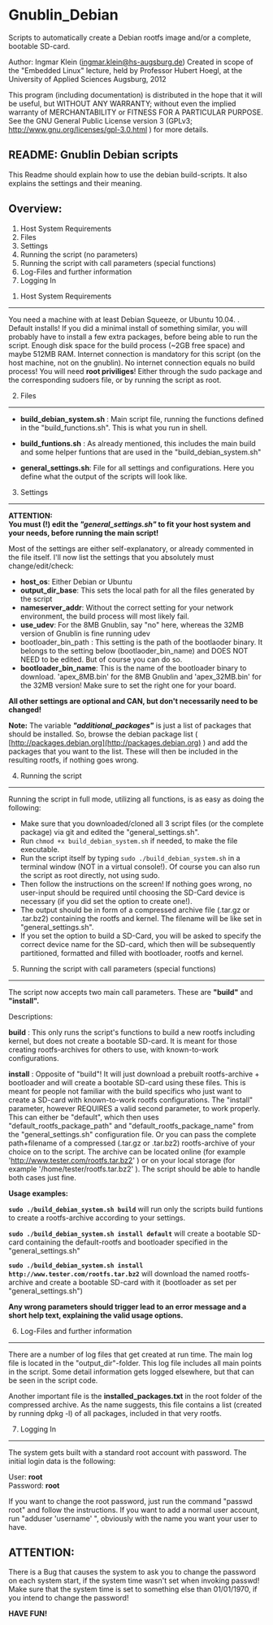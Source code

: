 Gnublin_Debian
==============

Scripts to automatically create a Debian rootfs image and/or a complete, bootable SD-card.

Author: Ingmar Klein (ingmar.klein@hs-augsburg.de)
Created in scope of the "Embedded Linux" lecture, held by Professor Hubert Hoegl, at the University of Applied Sciences Augsburg, 2012

This program (including documentation) is distributed in the hope that it will be useful, but WITHOUT ANY WARRANTY; without even the implied
warranty of MERCHANTABILITY or FITNESS FOR A PARTICULAR PURPOSE.  See the GNU General Public License version 3 (GPLv3; http://www.gnu.org/licenses/gpl-3.0.html )
for more details.


README: Gnublin Debian scripts
------------------------------


This Readme should explain how to use the debian build-scripts. It also explains the settings and their meaning.


	
Overview:
---------

1. Host System Requirements
2. Files
3. Settings
4. Running the script (no parameters)
5. Running the script with call parameters (special functions)
6. Log-Files and further information 
7. Logging In




1) Host System Requirements 
---------------------------

You need a machine with at least Debian Squeeze, or Ubuntu 10.04. . Default installs! If you did a minimal install of something similar, you will probably have to install a few extra packages, before being able to run the script.
Enough disk space for the build process (~2GB free space) and maybe 512MB RAM. Internet connection is mandatory for this script (on the host machine, not on the gnublin).
No internet connection equals no build process!
You will need **root priviliges**! Either through the sudo package and the corresponding sudoers file, or by running the script as root.




2) Files
--------

- **build_debian_system.sh** : Main script file, running the functions defined in the "build_functions.sh". This is what you run in shell.

- **build_funtions.sh** : As already mentioned, this includes the main build and some helper funtions that are used in the "build_debian_system.sh"

- **general_settings.sh**: File for all settings and configurations. Here you define what the output of the scripts will look like.




3) Settings
-----------

**ATTENTION:**  
**You must (!) edit the *"general_settings.sh"* to fit your host system and your needs, before running the main script!**

Most of the settings are either self-explanatory, or already commented in the file itself. I'll now list the settings that you absolutely must change/edit/check:

- **host_os**: Either Debian or Ubuntu
- **output_dir_base**: This sets the local path for all the files generated by the script
- **nameserver_addr**: Without the correct setting for your network environment, the build process will most likely fail.
- **use_udev**: For the 8MB Gnublin, say "no" here, whereas the 32MB version of Gnublin is fine running udev
- bootloader_bin_path : This setting is the path of the bootlaoder binary. It belongs to the setting below (bootlaoder_bin_name) and DOES NOT NEED to be edited. But of course you can do so.
- **bootloader_bin_name**: This is the name of the bootloader binary to download. 'apex_8MB.bin' for the 8MB Gnublin and 'apex_32MB.bin' for the 32MB version! Make sure to set the right one for your board.


**All other settings are optional and CAN, but don't necessarily need to be changed!**

**Note:**
The variable ***"additional_packages"*** is just a list of packages that should be installed. So, browse the debian package list ( [http://packages.debian.org](http://packages.debian.org) ) and add the packages that you want to the list. These will then be included in the resulting rootfs, if nothing goes wrong.




4) Running the script
---------------------

Running the script in full mode, utilizing all functions, is as easy as doing the following:

- Make sure that you downloaded/cloned all 3 script files (or the complete package) via git and edited the "general_settings.sh".
- Run `chmod +x build_debian_system.sh` if needed, to make the file executable.
- Run the script itself by typing `sudo ./build_debian_system.sh` in a terminal window (NOT in a virtual console!). Of course you can also run the script as root directly, not using sudo.
- Then follow the instructions on the screen! If nothing goes wrong, no user-input should be required until choosing the SD-Card device is necessary (if you did set the option to create one!).
- The output should be in form of a compressed archive file (.tar.gz or .tar.bz2) containing the rootfs and kernel. The filename will be like set in "general_settings.sh".
- If you set the option to build a SD-Card, you will be asked to specify the correct device name for the SD-card, which then will be subsequently partitioned, formatted and filled with bootloader, rootfs and kernel.



5) Running the script with call parameters (special functions)
--------------------------------------------------------------

The script now accepts two main call parameters.
These are **"build"** and **"install".**

Descriptions:

**build** : This only runs the script's functions to build a new rootfs including kernel, but does not create a bootable SD-card. It is meant for those creating rootfs-archives for others to use, with known-to-work configurations.

**install** : Opposite of "build"!
It will just download a prebuilt rootfs-archive + bootloader and will create a bootable SD-card using these files. This is meant for people not familiar with the build specifics who just want to create a SD-card with known-to-work rootfs configurations.
The "install" parameter, however REQUIRES a valid second parameter, to work properly.
This can either be "default", which then uses "default_rootfs_package_path" and "default_rootfs_package_name" from the "general_settings.sh" configuration file.
Or you can pass the complete path+filename of a compressed (.tar.gz or .tar.bz2) rootfs-archive of your choice on to the script. The archive can be located online (for example 'http://www.tester.com/rootfs.tar.bz2' ) or on your local storage (for example '/home/tester/rootfs.tar.bz2' ). The script should be able to handle both cases just fine.


**Usage examples:**

**`sudo ./build_debian_system.sh build`**  will run only the scripts build funtions to create a rootfs-archive according to your settings.

**`sudo ./build_debian_system.sh install default`** will create a bootable SD-card containing the default-rootfs and bootloader specified in the "general_settings.sh"

**`sudo ./build_debian_system.sh install http://www.tester.com/rootfs.tar.bz2`** will download the named rootfs-archive and create a bootable SD-card with it (bootloader as set per "general_settings.sh")


**Any wrong parameters should trigger lead to an error message and a short help text, explaining the valid usage options.**




6) Log-Files and further information
------------------------------------

There are a number of log files that get created at run time. The main log file is located in the "output_dir"-folder.
This log file includes all main points in the script. Some detail information gets logged elsewhere, but that can be seen in the script code.

Another important file is the **installed_packages.txt** in the root folder of the compressed archive.
As the name suggests, this file contains a list (created by running dpkg -l) of all packages, included in that very rootfs.




7) Logging In
-------------

The system gets built with a standard root account with password. The initial login data is the following:



User: **root**  
Password: **root**


If you want to change the root password, just run the command "passwd root" and follow the instructions.
If you want to add a normal user account, run "adduser 'username' ", obviously with the name you want your user to have.


ATTENTION:
----------
There is a Bug that causes the system to ask you to change the password on each system start, if the system time wasn't set when invoking passwd!
Make sure that the system time is set to something else than 01/01/1970, if you intend to change the password!


**HAVE FUN!**


